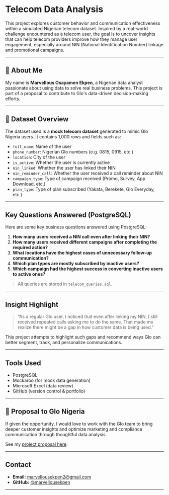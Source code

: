 # Telecom Data Analysis

This project explores customer behavior and communication effectiveness within a simulated Nigerian telecom dataset. Inspired by a real-world challenge encountered as a telecom user, the goal is to uncover insights that can help telecom providers improve how they manage user engagement, especially around NIN (National Identification Number) linkage and promotional campaigns.

---

## 👤 About Me

My name is **Marvellous Osayamen Ekpen**, a Nigerian data analyst passionate about using data to solve real business problems. This project is part of a proposal to contribute to Glo's data-driven decision-making efforts.

---

## 📁 Dataset Overview

The dataset used is a **mock telecom dataset** generated to mimic Glo Nigeria users. It contains 1,000 rows and fields such as:

- `full_name`: Name of the user
- `phone_number`: Nigerian Glo numbers (e.g. 0815, 0915, etc.)
- `location`: City of the user
- `is_active`: Whether the user is currently active
- `nin_linked`: Whether the user has linked their NIN
- `nin_reminder_call`: Whether the user received a call reminder about NIN
- `campaign_type`: Type of campaign received (Promo, Survey, App Download, etc.)
- `plan_type`: Type of plan subscribed (Yakata, Berekete, Glo Everyday, etc.)

---

##  Key Questions Answered (PostgreSQL)

Here are some key business questions answered using PostgreSQL:

1. **How many users received a NIN call even after linking their NIN?**
2. **How many users received different campaigns after completing the required action?**
3. **What locations have the highest cases of unnecessary follow-up communication?**
4. **Which plan types are mostly subscribed by inactive users?**
5. **Which campaign had the highest success in converting inactive users to active ones?**

> All queries are stored in `telecom_queries.sql`.

---

##  Insight Highlight

> “As a regular Glo user, I noticed that even after linking my NIN, I still received repeated calls asking me to do the same. That made me realize there might be a gap in how customer data is being used.”

This project attempts to highlight such gaps and recommend ways Glo can better segment, track, and personalize communications.

---

##  Tools Used

- PostgreSQL
- Mockaroo (for mock data generation)
- Microsoft Excel (data review)
- GitHub (version control & portfolio)

---

## 📩 Proposal to Glo Nigeria

If given the opportunity, I would love to work with the Glo team to bring deeper customer insights and optimize marketing and compliance communication through thoughtful data analysis.

See my [project proposal here](./Marvellous_Ekpen_Globacom_Proposal.pdf).

---

##  Contact

- **Email:** marvellousekpen2@gmail.com  
- **GitHub:** [@marvellousekpen](https://github.com/marvellousekpen)

---

